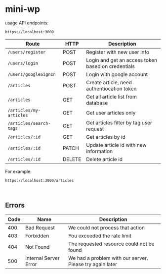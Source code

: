 # mini-wp

usage API endpoints:

```
https://localhost:3000
```



| Route                   | HTTP   | Description                                        |
| ----------------------- | ------ | -------------------------------------------------- |
| `/users/register`       | POST   | Register with new user info                        |
| `/users/login`          | POST   | Login and get an access token based on credentials |
| `/users/googleSignIn`   | POST   | Login with google account                          |
| `/articles`             | POST   | Create article, need authentiocation token         |
| `/articles`             | GET    | Get all article list from database                 |
| `/articles/my-articles` | GET    | Get user articles only                             |
| `/articles/search-tags` | GET    | Get articles filter by tag user request            |
| `/articles/:id`         | GET    | Get articles by id                                 |
| `/articles/:id`         | PATCH  | Update article id with new information             |
| `/articles/:id`         | DELETE | Delete article id                                  |

For example:

```
https://localhost:3000/articles
```

<br>

## Errors

| Code | Name                  | Description                                              |
| ---- | --------------------- | -------------------------------------------------------- |
| 400  | Bad Request           | We could not process that action                         |
| 403  | Forbidden             | You exceeded the rate limit                              |
| 404  | Not Found             | The requested resource could not be found                |
| 500  | Internal Server Error | We had a problem with our server. Please try again later |

<br>